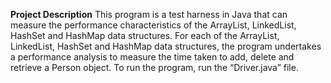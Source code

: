 **Project Description**
This program is a test harness in Java that can measure the performance characteristics of the ArrayList, LinkedList, HashSet and HashMap data structures. For each of the ArrayList, LinkedList, HashSet and HashMap data structures, the program undertakes a performance analysis to measure the time taken to add, delete and retrieve a Person object. To run the program, run the “Driver.java” file. 

